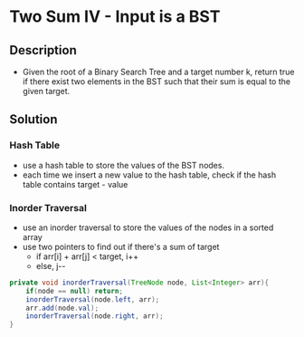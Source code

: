 # Two Sum IV - Input is a BST

## Description

* Given the root of a Binary Search Tree and a target number k, return true if there exist two elements in the BST such that their sum is equal to the given target.

## Solution

### Hash Table

* use a hash table to store the values of the BST nodes.
* each time we insert a new value to the hash table, check if the hash table contains target - value

### Inorder Traversal

* use an inorder traversal to store the values of the nodes in a sorted array
* use two pointers to find out if there's a sum of target
  * if arr[i] + arr[j] < target, i++
  * else, j--

```Java
private void inorderTraversal(TreeNode node, List<Integer> arr){
    if(node == null) return;
    inorderTraversal(node.left, arr);
    arr.add(node.val);
    inorderTraversal(node.right, arr);
}
```
